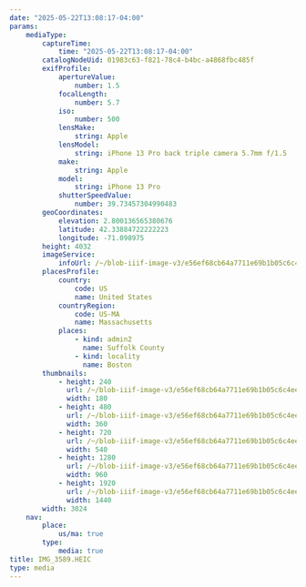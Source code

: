 ```yaml
---
date: "2025-05-22T13:08:17-04:00"
params:
    mediaType:
        captureTime:
            time: "2025-05-22T13:08:17-04:00"
        catalogNodeUid: 01983c63-f821-78c4-b4bc-a4868fbc485f
        exifProfile:
            apertureValue:
                number: 1.5
            focalLength:
                number: 5.7
            iso:
                number: 500
            lensMake:
                string: Apple
            lensModel:
                string: iPhone 13 Pro back triple camera 5.7mm f/1.5
            make:
                string: Apple
            model:
                string: iPhone 13 Pro
            shutterSpeedValue:
                number: 39.73457304990483
        geoCoordinates:
            elevation: 2.800136565380676
            latitude: 42.33884722222223
            longitude: -71.098975
        height: 4032
        imageService:
            infoUrl: /~/blob-iiif-image-v3/e56ef68cb64a7711e69b1b05c6c4ee31b7f218935c9a9d10fe5e4529199b1987/info.json
        placesProfile:
            country:
                code: US
                name: United States
            countryRegion:
                code: US-MA
                name: Massachusetts
            places:
                - kind: admin2
                  name: Suffolk County
                - kind: locality
                  name: Boston
        thumbnails:
            - height: 240
              url: /~/blob-iiif-image-v3/e56ef68cb64a7711e69b1b05c6c4ee31b7f218935c9a9d10fe5e4529199b1987/full/180%2C240/0/default.jpg
              width: 180
            - height: 480
              url: /~/blob-iiif-image-v3/e56ef68cb64a7711e69b1b05c6c4ee31b7f218935c9a9d10fe5e4529199b1987/full/360%2C480/0/default.jpg
              width: 360
            - height: 720
              url: /~/blob-iiif-image-v3/e56ef68cb64a7711e69b1b05c6c4ee31b7f218935c9a9d10fe5e4529199b1987/full/540%2C720/0/default.jpg
              width: 540
            - height: 1280
              url: /~/blob-iiif-image-v3/e56ef68cb64a7711e69b1b05c6c4ee31b7f218935c9a9d10fe5e4529199b1987/full/960%2C1280/0/default.jpg
              width: 960
            - height: 1920
              url: /~/blob-iiif-image-v3/e56ef68cb64a7711e69b1b05c6c4ee31b7f218935c9a9d10fe5e4529199b1987/full/1440%2C1920/0/default.jpg
              width: 1440
        width: 3024
    nav:
        place:
            us/ma: true
        type:
            media: true
title: IMG_3589.HEIC
type: media
---
```

